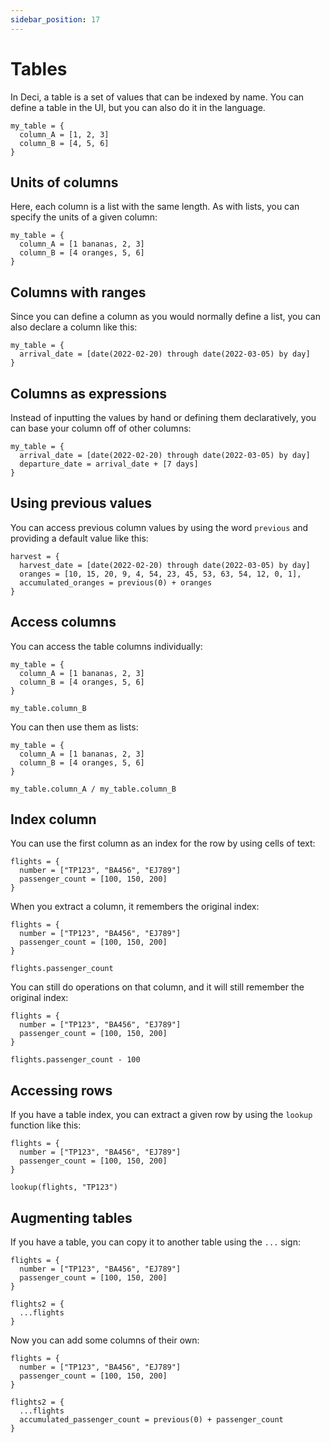 ```yaml
---
sidebar_position: 17
---
```


# Tables

In Deci, a table is a set of values that can be indexed by name. You can define a table in the UI, but you can also do it in the language.

```deci live
my_table = {
  column_A = [1, 2, 3]
  column_B = [4, 5, 6]
}
```

## Units of columns

Here, each column is a list with the same length. As with lists, you can specify the units of a given column:

```deci live
my_table = {
  column_A = [1 bananas, 2, 3]
  column_B = [4 oranges, 5, 6]
}
```

## Columns with ranges

Since you can define a column as you would normally define a list, you can also declare a column like this:

```deci live
my_table = {
  arrival_date = [date(2022-02-20) through date(2022-03-05) by day]
}
```

## Columns as expressions

Instead of inputting the values by hand or defining them declaratively, you can base your column off of other columns:

```deci live
my_table = {
  arrival_date = [date(2022-02-20) through date(2022-03-05) by day]
  departure_date = arrival_date + [7 days]
}
```

## Using previous values

You can access previous column values by using the word `previous` and providing a default value like this:

```devi live
harvest = {
  harvest_date = [date(2022-02-20) through date(2022-03-05) by day]
  oranges = [10, 15, 20, 9, 4, 54, 23, 45, 53, 63, 54, 12, 0, 1],
  accumulated_oranges = previous(0) + oranges
}
```

## Access columns

You can access the table columns individually:

```deci live
my_table = {
  column_A = [1 bananas, 2, 3]
  column_B = [4 oranges, 5, 6]
}

my_table.column_B
```

You can then use them as lists:

```deci live
my_table = {
  column_A = [1 bananas, 2, 3]
  column_B = [4 oranges, 5, 6]
}

my_table.column_A / my_table.column_B
```

## Index column

You can use the first column as an index for the row by using cells of text:

```deci live
flights = {
  number = ["TP123", "BA456", "EJ789"]
  passenger_count = [100, 150, 200]
}
```

When you extract a column, it remembers the original index:

```deci live
flights = {
  number = ["TP123", "BA456", "EJ789"]
  passenger_count = [100, 150, 200]
}

flights.passenger_count
```

You can still do operations on that column, and it will still remember the original index:

```deci live
flights = {
  number = ["TP123", "BA456", "EJ789"]
  passenger_count = [100, 150, 200]
}

flights.passenger_count - 100
```

## Accessing rows

If you have a table index, you can extract a given row by using the `lookup` function like this:

```deci live
flights = {
  number = ["TP123", "BA456", "EJ789"]
  passenger_count = [100, 150, 200]
}

lookup(flights, "TP123")
```

## Augmenting tables

If you have a table, you can copy it to another table using the `...` sign:

```deci live
flights = {
  number = ["TP123", "BA456", "EJ789"]
  passenger_count = [100, 150, 200]
}

flights2 = {
  ...flights
}
```

Now you can add some columns of their own:

```deci live
flights = {
  number = ["TP123", "BA456", "EJ789"]
  passenger_count = [100, 150, 200]
}

flights2 = {
  ...flights
  accumulated_passenger_count = previous(0) + passenger_count
}
```
